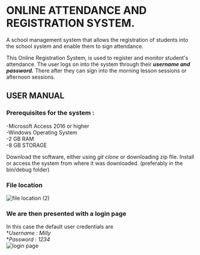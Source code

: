 # ONLINE ATTENDANCE AND REGISTRATION SYSTEM.
A school management system that allows the registration of students into the school system and enable them to sign attendance.

This Online Registration System, is used to register and monitor student's attendance. 
The user logs on into the system through their ***username and password.***
There after they can sign into the morning lesson sessions or afternoon sessions.


## USER MANUAL
### Prerequisites for the system : 
-Microsoft Access 2016 or higher <br>
-Windows Operating System <br>
-2 GB RAM <br>
-8 GB STORAGE <br>


Download the software, either using *git clone* or downloading zip file.
Install or access the system from where it was downloaded. (preferably in the bin/debug folder)
### File location<br>
![file location (2)](https://user-images.githubusercontent.com/61348138/147204499-52b70c01-52df-4321-a551-9d9e6aa14adc.png)


### We are then presented with a login page <br>
In this case the default user credentials are <br>
**Username : Milly* <br>
**Password : 1234* <br>
![login page](https://user-images.githubusercontent.com/61348138/147204319-3436861b-2d5e-4839-97af-dd1d1684a0e5.png)
